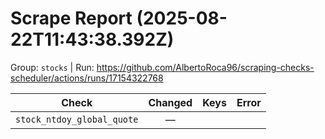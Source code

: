 # Scrape Report (2025-08-22T11:43:38.392Z)

Group: `stocks`  |  Run: https://github.com/AlbertoRoca96/scraping-checks-scheduler/actions/runs/17154322768

| Check | Changed | Keys | Error |
|---|:---:|:--|:--|
| `stock_ntdoy_global_quote` | — |  |  |

